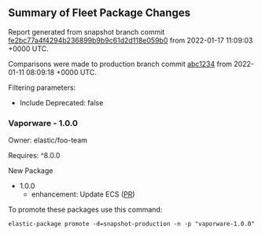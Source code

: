 ## Summary of Fleet Package Changes

Report generated from snapshot branch commit
[fe2bc77a4f4294b236899b9b9c61d2d118e059b0](
https://github.com/elastic/package-storage/commit/fe2bc77a4f4294b236899b9b9c61d2d118e059b0)
from 2022-01-17 11:09:03 &#43;0000 UTC.

Comparisons were made to production branch commit
[abc1234](
https://github.com/elastic/package-storage/commit/abc1234)
from 2022-01-11 08:09:18 &#43;0000 UTC.

Filtering parameters:

  - Include Deprecated: false


### Vaporware - 1.0.0
Owner: elastic/foo-team

Requires: ^8.0.0

New Package

  - 1.0.0
     - enhancement: Update ECS ([PR](https://github.com/elastic/integrations/pull/123))
  


To promote these packages use this command:

`elastic-package promote -d=snapshot-production -n -p "vaporware-1.0.0"`
